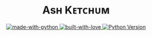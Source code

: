 <h1 align="center"> 
    Asʜ Kᴇᴛᴄʜᴜᴍ
</h1>

<p align="center">
    <a href="https://python.org">
        <img src="http://forthebadge.com/images/badges/made-with-python.svg" alt="made-with-python">
    </a>
    <a href="https://GitHub.com/ItsSoumo">
        <img src="http://ForTheBadge.com/images/badges/built-with-love.svg" alt="built-with-love">
    <img src="https://img.shields.io/badge/python-3.9-green?style=for-the-badge&logo=appveyor" alt="Python Version">
</p>
